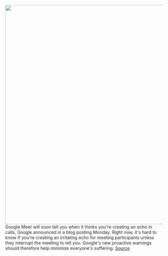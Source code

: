 <img src='https://cdn.vox-cdn.com/thumbor/HcTciZdxgLskZU7ogHOFUataxLY=/0x0:640x401/1200x800/filters:focal(336x282:438x384)/cdn.vox-cdn.com/uploads/chorus_image/image/69767290/Screenshot_2021_06_15_9.37.42_AM.0.png' width='700px' /><br/>
Google Meet will soon tell you when it thinks you're creating an echo in calls, Google announced in a blog posting Monday. Right now, it's hard to know if you're creating an irritating echo for meeting participants unless they interrupt the meeting to tell you. Google's new proactive warnings should therefore help minimize everyone's suffering.
<a href='https://www.theverge.com/2021/8/24/22638696/google-meet-echo-warning-text-alert'> Source <a/>